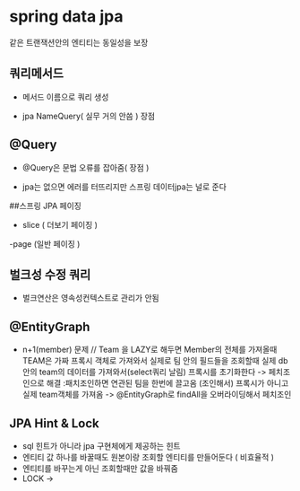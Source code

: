 # spring data jpa


같은 트랜잭션안의 엔티티는 동일성을 보장

## 쿼리메서드
- 메서드 이름으로 쿼리 생성

- jpa NameQuery( 실무 거의 안씀 ) 장점


## @Query

- @Query은 문법 오류를 잡아줌( 장점 )

- jpa는 없으면 에러를 터뜨리지만 스프링 데이터jpa는 널로 준다

##스프링 JPA 페이징

- slice ( 더보기 페이징 )

-page (일반 페이징 )

## 벌크성 수정 쿼리

- 벌크연산은 영속성컨텍스트로 관리가 안됨

## @EntityGraph

- n+1(member) 문제 // 
 Team 을 LAZY로 해두면 
Member의 전체를 가져올때 TEAM은 가짜 프록시 객체로 가져와서 실제로 팀 안의 필드들을 조회할때  실제  db안의 team의 데이터를 가져와서(select쿼리 날림) 프록시를  초기화한다
-> 페치조인으로 해결 :패치조인하면 연관된 팀을 한번에 끌고옴 (조인해서) 프록시가 아니고 실제 team객체를 가져옴
-> @EntityGraph로 findAll을 오버라이딩해서 페치조인

## JPA Hint & Lock

- sql 힌트가 아니라 jpa 구현체에게 제공하는 힌트
- 엔티티 값 하나를 바꿀때도 원본이랑 조회할 엔티티를 만들어둔다 ( 비효율적 )
- 엔티티를 바꾸는게 아닌 조회할때만 값을 바꿔줌
- LOCK -> 


